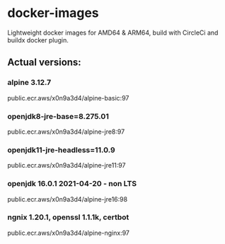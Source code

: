 # docker-images

Lightweight docker images for AMD64 & ARM64, build with CircleCi and buildx docker plugin.

## Actual versions:

### alpine 3.12.7

public.ecr.aws/x0n9a3d4/alpine-basic:97

### openjdk8-jre-base=8.275.01

public.ecr.aws/x0n9a3d4/alpine-jre8:97

### openjdk11-jre-headless=11.0.9

public.ecr.aws/x0n9a3d4/alpine-jre11:97

### openjdk 16.0.1 2021-04-20 - non LTS

public.ecr.aws/x0n9a3d4/alpine-jre16:98

### ngnix 1.20.1, openssl 1.1.1k, certbot

public.ecr.aws/x0n9a3d4/alpine-nginx:97
